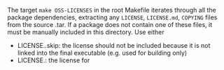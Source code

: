 The target `make OSS-LICENSES` in the root Makefile iterates through all
the package dependencies, extracting any `LICENSE`, `LICENSE.md`, `COPYING`
files from the source .tar. If a package does not contain one of these files,
it must be manually included in this directory. Use either

- LICENSE.<foo>.skip: the license should not be included because it is
  not linked into the final executable (e.g. used for building only)
- LICENSE.<foo>: the license for <foo>

